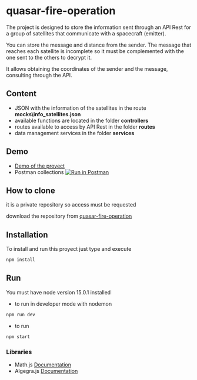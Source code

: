 # quasar-fire-operation

The project is designed to store the information sent through an API Rest for a group of satellites that communicate with a spacecraft (emitter).

You can store the message and distance from the sender. The message that reaches each satellite is incomplete so it must be complemented with the one sent to the others to decrypt it.

It allows obtaining the coordinates of the sender and the message, consulting through the API.
## Content
* JSON with the information of the satellites in the route **mocks\info_satellites.json**
* available functions are located  in the folder **controllers**
* routes available to access by API Rest   in the folder **routes**
* data management services in the folder **services**

## Demo
* [Demo of the proyect](http://ec2-18-117-182-83.us-east-2.compute.amazonaws.com)
* Postman collections [![Run in Postman](https://run.pstmn.io/button.svg)](https://app.getpostman.com/run-collection/17377934-3a0c0029-8d11-4d8b-aaf0-4563639bc3ab?action=collection%2Ffork&collection-url=entityId%3D17377934-3a0c0029-8d11-4d8b-aaf0-4563639bc3ab%26entityType%3Dcollection%26workspaceId%3D9b0bb078-e20e-47a9-9c36-5770fbd804c1)

## How to clone
it is a private repository so access must be requested

download the repository from [quasar-fire-operation](https://github.com/Jessroa3/quasar-fire-operation.git)

## Installation
To install and run this proyect just type and execute
```bash
npm install
```

## Run
You must have node version 15.0.1 installed

* to run in developer mode with nodemon 

```bash
npm run dev
```

* to run 

```bash
npm start
```

### Libraries
* Math.js [Documentation](https://mathjs.org/index.html)
* Algegra.js [Documentation](https://algebra.js.org/)
